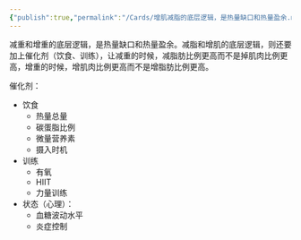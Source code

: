 ```yaml
---
{"publish":true,"permalink":"/Cards/增肌减脂的底层逻辑，是热量缺口和热量盈余.md","title":"增肌减脂的底层逻辑","created":"2022-12-12","modified":"2025-07-12","published":"2025-07-29T23:04:10.327+08:00","cssclasses":""}
---
```



减重和增重的底层逻辑，是热量缺口和热量盈余。减脂和增肌的底层逻辑，则还要加上催化剂（饮食、训练），让减重的时候，减脂肪比例更高而不是掉肌肉比例更高，增重的时候，增肌肉比例更高而不是增脂肪比例更高。

催化剂：

- 饮食
	- 热量总量
	- 碳蛋脂比例
	- 微量营养素
	- 摄入时机
- 训练
	- 有氧
	- HIIT
	- 力量训练
- 状态（心理）：
	- 血糖波动水平
	- 炎症控制
